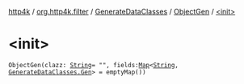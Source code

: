 [http4k](../../../index.md) / [org.http4k.filter](../../index.md) / [GenerateDataClasses](../index.md) / [ObjectGen](index.md) / [&lt;init&gt;](./-init-.md)

# &lt;init&gt;

`ObjectGen(clazz: `[`String`](https://kotlinlang.org/api/latest/jvm/stdlib/kotlin/-string/index.html)` = "", fields: `[`Map`](https://kotlinlang.org/api/latest/jvm/stdlib/kotlin.collections/-map/index.html)`<`[`String`](https://kotlinlang.org/api/latest/jvm/stdlib/kotlin/-string/index.html)`, `[`GenerateDataClasses.Gen`](../-gen/index.md)`> = emptyMap())`